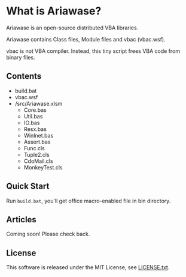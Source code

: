 ﻿# What is Ariawase?

Ariawase is an open-source distributed VBA libraries.

Ariawase contains Class files, Module files and vbac (vbac.wsf).

vbac is not VBA compiler. Instead, this tiny script frees VBA code from binary files.

## Contents

* build.bat
* vbac.wsf
* /src/Ariawase.xlsm
  * Core.bas
  * Util.bas
  * IO.bas
  * Resx.bas
  * WinInet.bas
  * Assert.bas
  * Func.cls
  * Tuple2.cls
  * CdoMail.cls
  * MonkeyTest.cls

## Quick Start

Run `build.bat`, you'll get office macro-enabled file in bin directory.

## Articles

Coming soon! Please check back.

## License

This software is released under the MIT License, see [LICENSE.txt](https://github.com/igeta/Ariawase/blob/master/LICENSE.txt).

